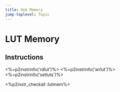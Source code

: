 ```yaml
---
title: Hub Memory
jump-toplevel: Topic
---
```


# LUT Memory

## Instructions


<%=p2instrinfo('rdlut')%>
<%=p2instrinfo('wrlut')%>
<%=p2instrinfo('setluts')%>

<%p2instr_checkall :lutmem%>